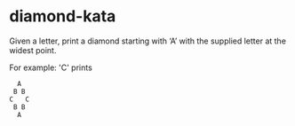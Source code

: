 # diamond-kata

Given a letter, print a diamond starting with ‘A’ with the supplied letter at the widest point.

For example: 'C' prints

```text
  A
 B B
C   C
 B B
  A
```
